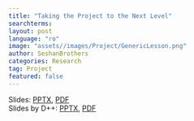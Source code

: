 ```yaml
---
title: "Taking the Project to the Next Level"
searchterms:
layout: post
language: "ro"
image: "assets//images/Project/GenericLesson.png"
author: SeshanBrothers
categories: Research
tag: Project
featured: false
---
```


 Slides:
  <a href="/translations/ro/Project/ProjectNextLevel (rom).pptx">PPTX</a>,
  <a href="/translations/ro/Project/ProjectNextLevel (rom).pdf">PDF</a>
<br>
  Slides by D++:
   <a href="/translations/ro/Project/NextLevelD++ (rom).pptx">PPTX</a>,
   <a href="/translations/ro/Project/NextLevelD++ (rom).pdf">PDF</a>
